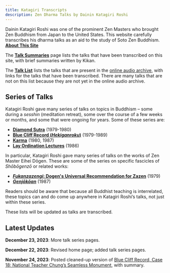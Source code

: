 ```yaml
---
title: Katagiri Transcripts
description: Zen Dharma Talks by Dainin Katagiri Roshi
---
```


Dainin Katagiri Roshi was one of the prominent Zen Masters who brought Zen Buddhism from Japan to the United States. This website carefully transcribes his dharma talks as an aid to the study of Soto Zen Buddhism. [**About This Site**](about)

The [**Talk Summaries**](summaries) page lists the talks that have been transcribed on this site, with brief summaries written by Kikan.

The [**Talk List**](list) lists the talks that are present in the [online audio archive](https://www.mnzencenter.org/audio-archive-project.html), with links for the talks that have been transcribed. There are many talks that are not on this list because they are not yet in the online audio archive.

## Series of Talks

Katagiri Roshi gave many series of talks on topics in Buddhism – some during a *sesshin* (meditation retreat), some over the course of a few weeks or months, and some that were ongoing for years. Some of these series are:

- [**Diamond Sutra**](diamond-sutra) (1979-1980)
- [**Blue Cliff Record (*Hekiganroku*)**](blue-cliff-record) (1979-1989)
- [**Karma**](karma) (1980, 1987)
- [**Lay Ordination Lectures**](lay-ordination) (1986)

In particular, Katagiri Roshi gave many series of talks on the works of Zen Master Eihei Dōgen. These are some of the series on specific fascicles of *Shōbōgenzō* or related works:

- [***Fukanzazengi*: Dogen's Universal Recommendation for Zazen**](fukanzazengi) (1979)
- [***Genjōkōan***](genjokoan) (1987)

Readers should be aware that because all Buddhist teaching is interrelated, these topics can and do come up anywhere in Katagiri Roshi’s talks, not just within these series.

These lists will be updated as talks are transcribed.

## Latest Updates

**December 23, 2023**: More talk series pages. 

**December 22, 2023**: Revised home page; added talk series pages. 

**November 24, 2023**: Posted cleaned-up version of [Blue Cliff Record, Case 18: National Teacher Chung’s Seamless Monument](1981-07-18-Blue-Cliff-Record-Case-18), with summary. 

